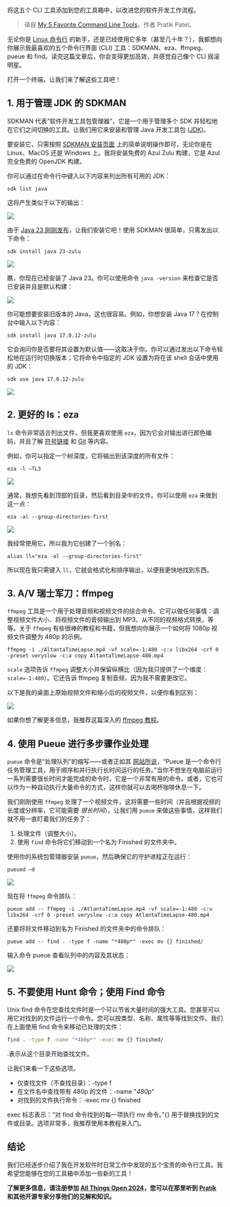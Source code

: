 
<!--
title: 我最喜欢的5个命令行工具
cover: https://cdn.thenewstack.io/media/2024/10/28e31613-5favoritecommandlinetools.jpg
-->

将这五个 CLI 工具添加到您的工具箱中，以改进您的软件开发工作流程。

> 译自 [My 5 Favorite Command Line Tools](https://thenewstack.io/my-5-favorite-command-line-tools/)，作者 Pratik Patel。


无论你是 [Linux 命令行](https://thenewstack.io/tns-linux-sb00-3-understand-the-linux-command-line/) 的新手，还是已经使用它多年（甚至几十年？），我都想向你展示我最喜欢的五个命令行界面 (CLI) 工具：SDKMAN、eza、ffmpeg、pueue 和 find。读完这篇文章后，你会变得更加高效，并感觉自己像个 CLI 摇滚明星。

打开一个终端，让我们来了解这些工具吧！

## 1. 用于管理 JDK 的 SDKMAN

SDKMAN 代表“软件开发工具包管理器”，它是一个用于管理多个 SDK 并轻松地在它们之间切换的工具。让我们用它来安装和管理 Java 开发工具包 ([JDK](https://thenewstack.io/end-of-the-road-for-javafx-in-jdk-8-keeping-your-apps-alive/))。

要安装它，只需按照 [SDKMAN 安装页面](https://sdkman.io/install/) 上的简单说明操作即可，无论你是在 Linux、MacOS 还是 Windows 上。我将安装免费的 Azul Zulu 构建，它是 Azul 完全免费的 OpenJDK 构建。

你可以通过在命令行中键入以下内容来列出所有可用的 JDK：

```
sdk list java
```

这将产生类似于以下的输出：

![](https://cdn.thenewstack.io/media/2024/10/8199a6b3-sdk_list_java-1024x259.png)

由于 [Java 23 刚刚发布](https://thenewstack.io/oracle-unveils-java-23-simplicity-meets-enterprise-power/)，让我们安装它吧！使用 SDKMAN 很简单，只需发出以下命令：

```
sdk install java 23-zulu
```

![](https://cdn.thenewstack.io/media/2024/10/36000150-sdk_install-java-1024x487.png)

瞧，你现在已经安装了 Java 23。你可以使用命令 `java -version` 来检查它是否已安装并且是默认构建：

![](https://cdn.thenewstack.io/media/2024/10/06c15ab9-java_-version-1024x150.png)

你可能想要安装旧版本的 Java，这也很容易。例如，你想安装 Java 17？在控制台中输入以下内容：

```
sdk install java 17.0.12-zulu
```

它会询问你是否要将其设置为默认值——这取决于你。你可以通过发出以下命令轻松地在运行时切换版本；它将命令中指定的 JDK 设置为将在该 shell 会话中使用的 JDK：

```
sdk use java 17.0.12-zulu
```

![](https://cdn.thenewstack.io/media/2024/10/47994d51-sdk_use_java-1024x179.png)

## 2. 更好的 ls：eza

`ls` 命令非常适合列出文件，但我更喜欢使用 `eza`，因为它会对输出进行颜色编码，并且了解 [符号链接](https://en.wikipedia.org/wiki/Symbolic_link) 和 [Git](https://roadmap.sh/git-github) 等内容。

例如，你可以指定一个树深度，它将输出到该深度的所有文件：

```
eza -l –TL3
```

![](https://cdn.thenewstack.io/media/2024/10/0ff1df54-eza_-l-1024x395.png)

通常，我想先看到顶部的目录，然后看到目录中的文件。你可以使用 `eza` 来做到这一点：

```
eza -al --group-directories-first
```

![](https://cdn.thenewstack.io/media/2024/10/847ca965-eza_-al-1024x229.png)

我经常使用它，所以我为它创建了一个别名：

```
alias ll="eza -al --group-directories-first"
```

所以现在我只需键入 `ll`，它就会格式化和排序输出，以便我更快地找到东西。

## 3. A/V 瑞士军刀：ffmpeg

`ffmpeg` 工具是一个用于处理音频和视频文件的综合命令。它可以做任何事情：调整视频文件大小、将视频文件的音频输出到 MP3、从不同的视频格式转换，等等。关于 `ffmpeg` 有些很棒的教程和书籍，但我想向你展示一个如何将 1080p 视频文件调整为 480p 的示例。

```
ffmpeg -i ./AltantaTimeLapse.mp4 -vf scale=-1:480 -c:v libx264 -crf 0 -preset veryslow -c:a copy AltantaTimeLapse-480.mp4
```

`scale` 选项告诉 `ffmpeg` 调整大小并保留纵横比（因为我只提供了一个维度：`scale=-1:480`）。它还告诉 ffmpeg 复制音频，因为我不需要更改它。

以下是我的桌面上原始视频文件和缩小后的视频文件，以便你看到区别：

![](https://cdn.thenewstack.io/media/2024/10/be18bea1-ffmpeg-1024x642.png)

如果你想了解更多信息，我推荐这篇深入的 [ffmpeg 教程](https://img.ly/blog/ultimate-guide-to-ffmpeg/)。

## 4. 使用 Pueue 进行多步骤作业处理

`pueue` 命令是“处理队列”的缩写——或者正如其 [网站所说](https://github.com/Nukesor/pueue)，“Pueue 是一个命令行任务管理工具，用于顺序和并行执行长时间运行的任务。”当你不想坐在电脑前运行一系列需要很长时间才能完成的命令时，它是一个非常有用的命令。或者，它也可以作为一种自动执行大量命令的方式，这样你就可以去喝杯咖啡休息一下。

我们刚刚使用 `ffmpeg` 处理了一个视频文件，这将需要一些时间（并且根据视频的长度或分辨率，它可能需要 *很长时间*）。让我们用 `pueue` 来做这些事情，这样我们就不用一直盯着我们的任务了：

1. 处理文件（调整大小）。
2. 使用 `find` 命令将它们移动到一个名为 Finished 的文件夹中。

使用你的系统包管理器安装 `pueue`，然后确保它的守护进程正在运行：

```
pueued –d
```

![](https://cdn.thenewstack.io/media/2024/10/d4f07e79-pueued_-d-1024x115.png)

现在将 `ffmpeg` 命令排队：

```
pueue add -- ffmpeg -i ./AtlantaTimeLapse.mp4 -vf scale=-1:480 -c:v libx264 -crf 0 -preset veryslow -c:a copy AtlantaTimeLapse-480.mp4
```

还要将将文件移动到名为 Finished 的文件夹中的命令排队：

```
pueue add -- find . -type f -name "*480p*" -exec mv {} finished/
```

输入命令 pueue 查看队列中的内容及其状态：

![](https://cdn.thenewstack.io/media/2024/10/4dfb569c-pueue-1024x411.png)

## 5. 不要使用 Hunt 命令；使用 Find 命令

Unix find 命令在您查找文件时是一个可以节省大量时间的强大工具。您甚至可以用它对找到的文件运行一个命令。您可以按类型、名称、属性等等找到文件。我们在上面使用 find 命令来移动已处理的文件：

```bash
find . -type f -name "*480p*" -exec mv {} finished/
```

.表示从这个目录开始查找文件。

让我们来看一下这些选项。

- 仅查找文件（不查找目录）：-type f 
- 在文件名中查找带有 480p 的文件：-name "*480p*" 
- 对找到的文件执行命令：-exec mv {} finished 

exec 标志表示：“对 find 命令找到的每一项执行 mv 命令。”{} 用于替换找到的文件或目录。选项非常多，我推荐使用本教程来入门。

## 结论

我们已经逐步介绍了我在开发软件时日常工作中发现的五个宝贵的命令行工具。我希望您能够在您的工具箱中添加一些新的工具！

**了解更多信息，请注册参加 [All Things Open 2024](https://thenewstack.io/event/all-things-open-2024/)，您可以在那里听到 [Pratik](https://2024.allthingsopen.org/speakers/pratik-patel) 和其他开源专家分享他们的见解和知识。**